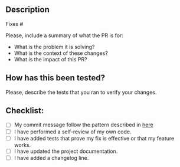 ## Description

Fixes #<issue-number>

Please, include a summary of what the PR is for:
- What is the problem it is solving?
- What is the context of these changes?
- What is the impact of this PR?

## How has this been tested?

Please, describe the tests that you ran to verify your changes.

## Checklist:

- [ ] My commit message follow the pattern described in [here](https://chris.beams.io/posts/git-commit/)
- [ ] I have performed a self-review of my own code.
- [ ] I have added tests that prove my fix is effective or that my feature works.
- [ ] I have updated the project documentation.
- [ ] I have added a changelog line.